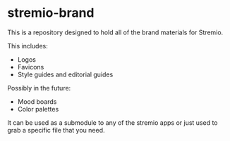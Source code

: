 # stremio-brand

This is a repository designed to hold all of the brand materials for Stremio.

This includes:

* Logos
* Favicons
* Style guides and editorial guides

Possibly in the future:

* Mood boards
* Color palettes

It can be used as a submodule to any of the stremio apps or just used to grab a specific file that you need.
